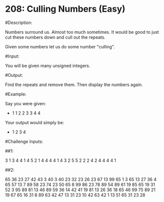 208: Culling Numbers (Easy)
===========================

#Description:

Numbers surround us. Almost too much sometimes. It would be good to just cut these numbers down and cull out the repeats.

Given some numbers let us do some number "culling".

#Input:

You will be given many unsigned integers. 

#Output:

Find the repeats and remove them. Then display the numbers again.

#Example:

Say you were given:

* 1 1 2 2 3 3 4 4

Your output would simply be:

* 1 2 3 4

#Challenge Inputs:

##1:

3 1 3 4 4 1 4 5 2 1 4 4 4 4 1 4 3 2 5 5 2 2 2 4 2 4 4 4 4 1

##2:

65 36 23 27 42 43 3 40 3 40 23 32 23 26 23 67 13 99 65 1 3 65 13 27 36 4 65 57 13 7 89 58 23 74 23 50 65 8 99 86 23 78 89 54 89 61 19 85 65 19 31 52 3 95 89 81 13 46 89 59 36 14 42 41 19 81 13 26 36 18 65 46 99 75 89 21 19 67 65 16 31 8 89 63 42 47 13 31 23 10 42 63 42 1 13 51 65 31 23 28


